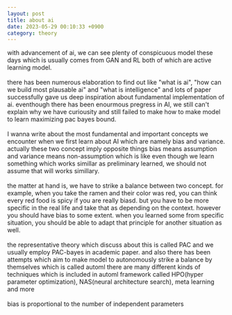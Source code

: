 ```yaml
---
layout: post
title: about ai
date: 2023-05-29 00:10:33 +0900
category: theory
---
```


with advancement of ai, we can see plenty of conspicuous model these days which is usually comes from GAN and RL both of which are active learning model.
<br/>
<br/>
there has been numerous elaboration to find out like "what is ai", "how can we build most plausable ai" and "what is intelligence" and lots of paper successfully gave us deep inspiration about fundamental implementation of ai. eventhough there has been enourmous pregress in AI, we still can't explain why we have curiousity and still failed to make how to make model to learn maximizing pac bayes bound.
<br/>
<br/>
I wanna write about the most fundamental and important concepts we encounter when we first learn about AI which are namely bias and variance.
actually these two concept imply opposite things bias means assumption and variance means non-assumption which is like even though we learn something which works simillar as preliminary learned, we should not assume that will works simillary.
<br/>
<br/>
the matter at hand is, we have to strike a balance between two concept. for example, when you take the ramen and their color was red, you can think every red food is spicy if you are really biasd. but you have to be more specific in the real life and take that as depending on the context. however you should have bias to some extent. when you learned some from specific situation, you should be able to adapt that principle for another situation as well.
<br/>
<br/>
the representative theory which discuss about this is called PAC and we usually employ PAC-bayes in academic paper. and also there has been attempts which aim to make model to autonomously strike a balance by themselves which is called automl
there are many different kinds of techniques which is included in automl framework called HPO(hyper parameter optimization), NAS(neural architecture search), meta learning and more
<br/>
<br/>
bias is proportional to the number of independent parameters 
